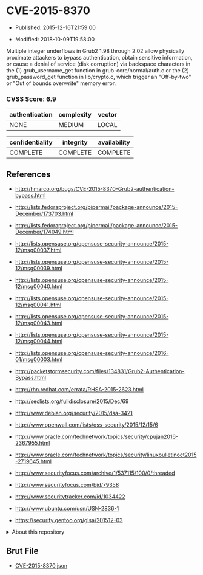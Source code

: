 # CVE-2015-8370

- Published: 2015-12-16T21:59:00

- Modified: 2018-10-09T19:58:00

Multiple integer underflows in Grub2 1.98 through 2.02 allow physically proximate attackers to bypass authentication, obtain sensitive information, or cause a denial of service (disk corruption) via backspace characters in the (1) grub_username_get function in grub-core/normal/auth.c or the (2) grub_password_get function in lib/crypto.c, which trigger an "Off-by-two" or "Out of bounds overwrite" memory error.

### CVSS Score: **6.9**

| authentication | complexity | vector |
| --- | --- | --- |
| NONE | MEDIUM | LOCAL |

| confidentiality | integrity | availability |
| --- | --- | --- |
| COMPLETE | COMPLETE | COMPLETE |

## References

* http://hmarco.org/bugs/CVE-2015-8370-Grub2-authentication-bypass.html

* http://lists.fedoraproject.org/pipermail/package-announce/2015-December/173703.html

* http://lists.fedoraproject.org/pipermail/package-announce/2015-December/174049.html

* http://lists.opensuse.org/opensuse-security-announce/2015-12/msg00037.html

* http://lists.opensuse.org/opensuse-security-announce/2015-12/msg00039.html

* http://lists.opensuse.org/opensuse-security-announce/2015-12/msg00040.html

* http://lists.opensuse.org/opensuse-security-announce/2015-12/msg00041.html

* http://lists.opensuse.org/opensuse-security-announce/2015-12/msg00043.html

* http://lists.opensuse.org/opensuse-security-announce/2015-12/msg00044.html

* http://lists.opensuse.org/opensuse-security-announce/2016-01/msg00003.html

* http://packetstormsecurity.com/files/134831/Grub2-Authentication-Bypass.html

* http://rhn.redhat.com/errata/RHSA-2015-2623.html

* http://seclists.org/fulldisclosure/2015/Dec/69

* http://www.debian.org/security/2015/dsa-3421

* http://www.openwall.com/lists/oss-security/2015/12/15/6

* http://www.oracle.com/technetwork/topics/security/cpujan2016-2367955.html

* http://www.oracle.com/technetwork/topics/security/linuxbulletinoct2015-2719645.html

* http://www.securityfocus.com/archive/1/537115/100/0/threaded

* http://www.securityfocus.com/bid/79358

* http://www.securitytracker.com/id/1034422

* http://www.ubuntu.com/usn/USN-2836-1

* https://security.gentoo.org/glsa/201512-03

<details>
<summary>About this repository</summary> 

  This repository is part of the project [Live Hack CVE](https://github.com/Live-Hack-CVE). Main website can be found [www.live-hack.org](https://www.live-hack.org) 
  
  Made by [Sn0wAlice](https://github.com/Sn0wAlice) for the people that care about security and need to have a feed of the latest CVEs. Hope you enjoy it, don't forget to star the repo and follow me on [Twitter](https://twitter.com/Sn0wAlice) and [Github](https://github.com/Sn0wAlice). And that is my [personnal website](https://www.alice-snow.me/)

  - [Home Page](https://github.com/Live-Hack-CVE)
  - [Framework](https://github.com/Live-Hack-CVE/cve-framework)
  - [CVE database](https://github.com/Live-Hack-CVE/full_database)
  - [Changelog](https://github.com/Live-Hack-CVE/Changelog)
</details>

## Brut File

* [CVE-2015-8370.json](https://raw.githubusercontent.com/Live-Hack-CVE/full_database/main/cves/2015/CVE-2015-8370.json)

